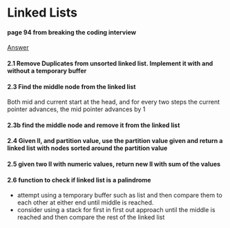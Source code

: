 # Linked Lists
####  page 94 from breaking the coding interview

[Answer](practice_linked_lists.py)


#### 2.1 Remove Duplicates from unsorted linked list.  Implement it with and without a temporary buffer

#### 2.3 Find the middle node from the linked list
Both mid and current start at the head, and for every two steps the current pointer advances, the mid pointer advances by 1

#### 2.3b find the middle node and remove it from the linked list

#### 2.4 Given ll, and partition value, use the partition value given and return a linked list with nodes sorted around the partition value

#### 2.5 given two ll with numeric values, return new ll with sum of the values

#### 2.6 function to check if linked list is a palindrome
* attempt using a temporary buffer such as list and then compare them to each other at either end until middle is reached.
* consider using a stack for first in first out approach until the middle is reached and then compare the rest of the linked list
